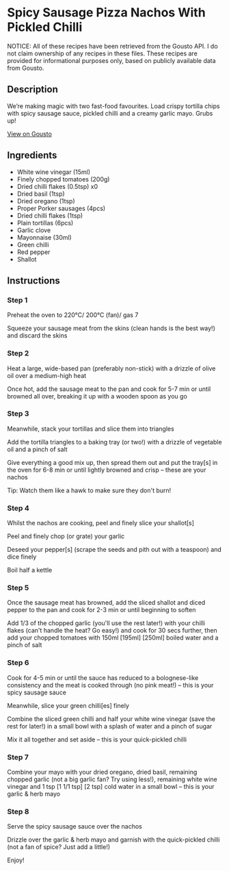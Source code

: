 # Spicy Sausage Pizza Nachos With Pickled Chilli

NOTICE: All of these recipes have been retrieved from the Gousto API. I do not claim ownership of any recipes in these files. These recipes are provided for informational purposes only, based on publicly available data from Gousto.

## Description

We’re making magic with two fast-food favourites. Load crispy tortilla chips with spicy sausage sauce, pickled chilli and a creamy garlic mayo. Grubs up!

[View on Gousto](https://www.gousto.co.uk/recipes/cookbook/spicy-sausage-pizza-nachos-with-pickled-chilli)

## Ingredients

- White wine vinegar (15ml)
- Finely chopped tomatoes (200g)
- Dried chilli flakes (0.5tsp) x0
- Dried basil (1tsp)
- Dried oregano (1tsp)
- Proper Porker sausages (4pcs)
- Dried chilli flakes (1tsp)
- Plain tortillas (6pcs)
- Garlic clove
- Mayonnaise (30ml)
- Green chilli
- Red pepper
- Shallot

## Instructions


### Step 1

Preheat the oven to 220°C/ 200°C (fan)/ gas 7

Squeeze your sausage meat from the skins (clean hands is the best way!) and discard the skins


### Step 2

Heat a large, wide-based pan (preferably non-stick) with a drizzle of olive oil over a medium-high heat

Once hot, add the sausage meat to the pan and cook for 5-7 min or until browned all over, breaking it up with a wooden spoon as you go


### Step 3

Meanwhile, stack your tortillas and slice them into triangles

Add the tortilla triangles to a baking tray (or two!) with a drizzle of vegetable oil and a pinch of salt

Give everything a good mix up, then spread them out and put the tray[s] in the oven for 6-8 min or until lightly browned and crisp – these are your nachos

Tip: Watch them like a hawk to make sure they don't burn!


### Step 4

Whilst the nachos are cooking, peel and finely slice your shallot[s]

Peel and finely chop (or grate) your garlic

Deseed your pepper[s] (scrape the seeds and pith out with a teaspoon) and dice finely

Boil half a kettle


### Step 5

Once the sausage meat has browned, add the sliced shallot and diced pepper to the pan and cook for 2-3 min or until beginning to soften

Add 1/3 of the chopped garlic (you'll use the rest later!) with your chilli flakes (can't handle the heat? Go easy!) and cook for 30 secs further, then add your chopped tomatoes with 150ml <span class="text-purple">[195ml]</span><span class="text-danger"> [250ml] </span>boiled water and a pinch of salt


### Step 6

Cook for 4-5 min or until the sauce has reduced to a bolognese-like consistency and the meat is cooked through (no pink meat!) – this is your spicy sausage sauce

Meanwhile, slice your green chilli[es] finely

Combine the sliced green chilli and half your white wine vinegar (save the rest for later!) in a small bowl with a splash of water and a pinch of sugar

Mix it all together and set aside – this is your quick-pickled chilli


### Step 7

Combine your mayo with your dried oregano, dried basil, remaining chopped garlic (not a big garlic fan? Try using less!), remaining white wine vinegar and 1 tsp <span class="text-purple">[1 1/1 tsp]</span> <span class="text-danger">[2 tsp]</span> cold water in a small bowl – this is your garlic & herb mayo

### Step 8

Serve the spicy sausage sauce over the nachos

Drizzle over the garlic & herb mayo and garnish with the quick-pickled chilli (not a fan of spice? Just add a little!)

Enjoy!

